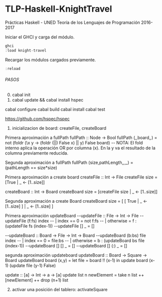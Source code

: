 # TLP-Haskell-KnightTravel
Prácticas Haskell - UNED Teoría de los Lenguajes de Programación 2016-2017

Iniciar el GHCI y carga del módulo. 

```haskell
ghci
:load knight-travel
```
Recargar los módulos cargados previamente.
```haskell
:reload
```

###### PASOS
0. cabal init
00. cabal update && cabal install hspec

cabal configure
cabal build
cabal install
cabal test

https://github.com/hspec/hspec


1. inicializacion de board: createFile, createBoard

Primera aproximación a fullPath
fullPath :: Node -> Bool
fullPath (_,_,board,_,_) = not (foldr (\x y -> (foldr (||) False x) || y) False board)
-- NOTA: El fold interno aplica la operación OR por columna (x). En la y va el resultado de la columna previamente reducida.

Segunda aproximación a fullPath
fullPath (size,pathLength,_,_,_) = (pathLength == size*size)

Primera aproximación a create board
createFile :: Int -> File
createFile size = [True | _ <- [1..size]]

createBoard :: Int -> Board
createBoard size = [createFile size | _ <- [1..size]]

Segunda aproximación a create Board
createBoard size = [ [ True | _ <- [1..size] ] | _ <- [1..size] ]

Primera aproximación updateBoard
--updateFile :: File -> Int -> File
--updateFile  (f:fs) index
--    | index == 0 = not f:fs
--    | otherwise  = f : (updateFile fs (index-1))
--updateFile [] _ = []

--updateBoard :: Board -> File -> Int -> Board
--updateBoard  (b:bs) file index
--    | index == 0 = file:bs
--    | otherwise  = b : (updateBoard bs file (index-1))
--updateBoard [] [] _ = []
--updateBoard [] (_:_) _ = []

segunda aproximación updateboard
updateBoard :: Board -> Square -> Board
updateBoard board (x,y) =
    let file = board !! (x-1)
    in update board (x-1) (update file (y-1) False)
    
update :: [a] -> Int -> a -> [a]
update list n newElement =
    take n list ++ [newElement] ++ drop (n+1) list

2. activar una posición del tablero: activateSquare